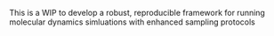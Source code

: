 This is a WIP to develop a robust, reproducible framework for running molecular dynamics simluations with enhanced sampling protocols
